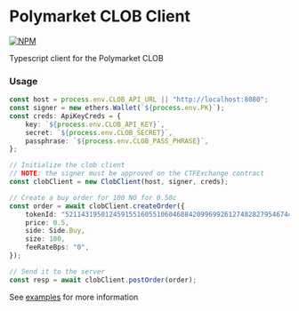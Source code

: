 # Polymarket CLOB Client

<a href='https://www.npmjs.com/package/@polymarket/clob-client'>
    <img src='https://img.shields.io/npm/v/@polymarket/clob-client.svg' alt='NPM'/>
</a>

Typescript client for the Polymarket CLOB

### Usage

```ts
const host = process.env.CLOB_API_URL || "http://localhost:8080";
const signer = new ethers.Wallet(`${process.env.PK}`);
const creds: ApiKeyCreds = {
    key: `${process.env.CLOB_API_KEY}`,
    secret: `${process.env.CLOB_SECRET}`,
    passphrase: `${process.env.CLOB_PASS_PHRASE}`,
};

// Initialize the clob client
// NOTE: the signer must be approved on the CTFExchange contract
const clobClient = new ClobClient(host, signer, creds);

// Create a buy order for 100 NO for 0.50c
const order = await clobClient.createOrder({
    tokenId: "52114319501245915516055106046884209969926127482827954674443846427813813222426",
    price: 0.5,
    side: Side.Buy,
    size: 100,
    feeRateBps: "0",
});

// Send it to the server
const resp = await clobClient.postOrder(order);
```

See [examples](examples/) for more information
